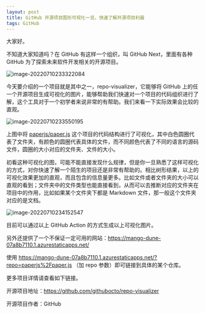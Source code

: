 ```yaml
---
layout: post
title: GitHub 开源项目图形可视化一览，快速了解开源项目利器
tags: GitHub
---
```


大家好。

不知道大家知道吗？在 GitHub 有这样一个组织，叫 GitHub Next，里面有各种 GitHub 为了探索未来软件开发相关的开源项目。

![image-20220710233322084](https://7465-test-3c9b5e-1-1301419220.tcb.qcloud.la/images/compress_image-20220710233322084.png)

今天要介绍的一个项目就是其中之一，repo-visualizer，它能够将 GitHub 上的任一个开源项目生成可视化的图片，能够帮助我们快速对一个项目的代码组织进行了解，这个工具对于一个初学者来说非常的有帮助。我们来看一下实际效果会比较的直观。

![image-20220710233550195](https://7465-test-3c9b5e-1-1301419220.tcb.qcloud.la/mac/compress_image-20220710233550195.png)

上图中将 [paperjs/paper.js](https://github.com/paperjs/paper.js) 这个项目的代码结构进行了可视化，其中白色圆圈代表了文件夹，有颜色的圆圈代表具体的文件，而不同颜色代表了不同的语言的源码文件，圆圈的大小对应的文件夹、文件的大小。

初看这种可视化的图，可能不能直接发现什么规律，但是你一旦熟悉了这样可视化的方式，对你快速了解一个陌生的项目还是非常有帮助的。相比树形结果，以上的可视化效果更加的直观，而且包含的信息量更多。比如文件或者文件夹的大小可以直观的看到；文件夹中的文件类型也能直接看到，从而可以去推断对应的文件夹在项目中的作用，比如如果某个文件夹下都是 Markdown 文件，那一般这个文件夹对应的是文档。

![image-20220710234152547](https://7465-test-3c9b5e-1-1301419220.tcb.qcloud.la/mac/compress_image-20220710234152547.png)

目前可以通过以上 GitHub Action 的方式生成以上可视化图片。

另外还提供了一个不保证一定可用的网站：https://mango-dune-07a8b7110.1.azurestaticapps.net/

使用  https://mango-dune-07a8b7110.1.azurestaticapps.net/?repo=paperjs%2Fpaper.js  （加 repo 参数）即可链接到具体的某个仓库。

更多项目详情请查看如下链接。

开源项目地址：https://github.com/githubocto/repo-visualizer

开源项目作者：GitHub